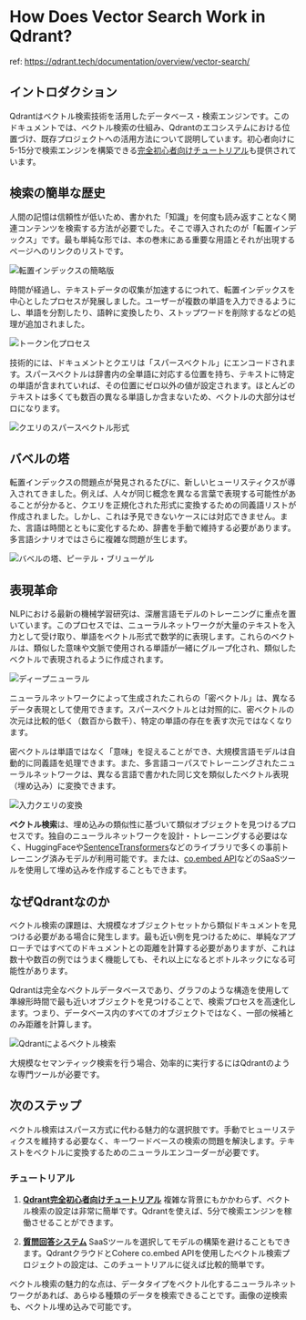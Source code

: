 # How Does Vector Search Work in Qdrant?

ref: <https://qdrant.tech/documentation/overview/vector-search/>

## イントロダクション

Qdrantはベクトル検索技術を活用したデータベース・検索エンジンです。このドキュメントでは、ベクトル検索の仕組み、Qdrantのエコシステムにおける位置づけ、既存プロジェクトへの活用方法について説明しています。初心者向けに5-15分で検索エンジンを構築できる[完全初心者向けチュートリアル](https://qdrant.tech/documentation/tutorials/search-beginners/)も提供されています。

## 検索の簡単な歴史

人間の記憶は信頼性が低いため、書かれた「知識」を何度も読み返すことなく関連コンテンツを検索する方法が必要でした。そこで導入されたのが「転置インデックス」です。最も単純な形では、本の巻末にある重要な用語とそれが出現するページへのリンクのリストです。

![転置インデックスの簡略版](https://qdrant.tech/docs/gettingstarted/inverted-index.png)

時間が経過し、テキストデータの収集が加速するにつれて、転置インデックスを中心としたプロセスが発展しました。ユーザーが複数の単語を入力できるようにし、単語を分割したり、語幹に変換したり、ストップワードを削除するなどの処理が追加されました。

![トークン化プロセス](https://qdrant.tech/docs/gettingstarted/tokenization.png)

技術的には、ドキュメントとクエリは「スパースベクトル」にエンコードされます。スパースベクトルは辞書内の全単語に対応する位置を持ち、テキストに特定の単語が含まれていれば、その位置にゼロ以外の値が設定されます。ほとんどのテキストは多くても数百の異なる単語しか含まないため、ベクトルの大部分はゼロになります。

![クエリのスパースベクトル形式](https://qdrant.tech/docs/gettingstarted/query.png)

## バベルの塔

転置インデックスの問題点が発見されるたびに、新しいヒューリスティクスが導入されてきました。例えば、人々が同じ概念を異なる言葉で表現する可能性があることが分かると、クエリを正規化された形式に変換するための同義語リストが作成されました。しかし、これは予見できないケースには対応できません。また、言語は時間とともに変化するため、辞書を手動で維持する必要があります。多言語シナリオではさらに複雑な問題が生じます。

![バベルの塔、ピーテル・ブリューゲル](https://qdrant.tech/docs/gettingstarted/babel.jpg)

## 表現革命

NLPにおける最新の機械学習研究は、深層言語モデルのトレーニングに重点を置いています。このプロセスでは、ニューラルネットワークが大量のテキストを入力として受け取り、単語をベクトル形式で数学的に表現します。これらのベクトルは、類似した意味や文脈で使用される単語が一緒にグループ化され、類似したベクトルで表現されるように作成されます。

![ディープニューラル](https://qdrant.tech/docs/gettingstarted/deep-neural.png)

ニューラルネットワークによって生成されたこれらの「密ベクトル」は、異なるデータ表現として使用できます。スパースベクトルとは対照的に、密ベクトルの次元は比較的低く（数百から数千）、特定の単語の存在を表す次元ではなくなります。

密ベクトルは単語ではなく「意味」を捉えることができ、大規模言語モデルは自動的に同義語を処理できます。また、多言語コーパスでトレーニングされたニューラルネットワークは、異なる言語で書かれた同じ文を類似したベクトル表現（埋め込み）に変換できます。

![入力クエリの変換](https://qdrant.tech/docs/gettingstarted/input.png)

**ベクトル検索**は、埋め込みの類似性に基づいて類似オブジェクトを見つけるプロセスです。独自のニューラルネットワークを設計・トレーニングする必要はなく、HuggingFaceや[SentenceTransformers](https://www.sbert.net/)などのライブラリで多くの事前トレーニング済みモデルが利用可能です。または、[co.embed API](https://docs.cohere.com/reference/embed)などのSaaSツールを使用して埋め込みを作成することもできます。

## なぜQdrantなのか

ベクトル検索の課題は、大規模なオブジェクトセットから類似ドキュメントを見つける必要がある場合に発生します。最も近い例を見つけるために、単純なアプローチではすべてのドキュメントとの距離を計算する必要がありますが、これは数十や数百の例ではうまく機能しても、それ以上になるとボトルネックになる可能性があります。

Qdrantは完全なベクトルデータベースであり、グラフのような構造を使用して準線形時間で最も近いオブジェクトを見つけることで、検索プロセスを高速化します。つまり、データベース内のすべてのオブジェクトではなく、一部の候補とのみ距離を計算します。

![Qdrantによるベクトル検索](https://qdrant.tech/docs/gettingstarted/vector-search.png)

大規模なセマンティック検索を行う場合、効率的に実行するにはQdrantのような専門ツールが必要です。

## 次のステップ

ベクトル検索はスパース方式に代わる魅力的な選択肢です。手動でヒューリスティクスを維持する必要なく、キーワードベースの検索の問題を解決します。テキストをベクトルに変換するためのニューラルエンコーダーが必要です。

### チュートリアル

1. [**Qdrant完全初心者向けチュートリアル**](https://qdrant.tech/documentation/tutorials/search-beginners/)
   複雑な背景にもかかわらず、ベクトル検索の設定は非常に簡単です。Qdrantを使えば、5分で検索エンジンを稼働させることができます。

2. [**質問回答システム**](https://qdrant.tech/articles/qa-with-cohere-and-qdrant/)
   SaaSツールを選択してモデルの構築を避けることもできます。QdrantクラウドとCohere co.embed APIを使用したベクトル検索プロジェクトの設定は、このチュートリアルに従えば比較的簡単です。

ベクトル検索の魅力的な点は、データタイプをベクトル化するニューラルネットワークがあれば、あらゆる種類のデータを検索できることです。画像の逆検索も、ベクトル埋め込みで可能です。

